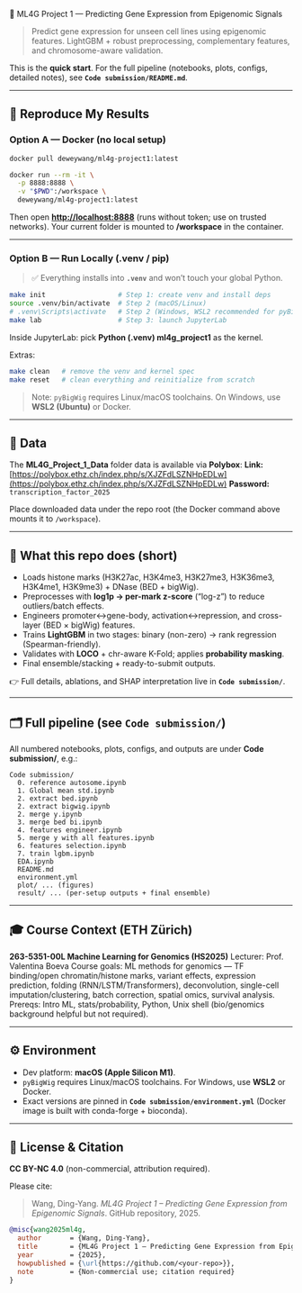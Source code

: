  🧬 ML4G Project 1 — Predicting Gene Expression from Epigenomic Signals

> Predict gene expression for unseen cell lines using epigenomic features.
> LightGBM + robust preprocessing, complementary features, and chromosome-aware validation.

This is the **quick start**. For the full pipeline (notebooks, plots, configs, detailed notes), see **`Code submission/README.md`**.

---

## 🚀 Reproduce My Results

### Option A — Docker (no local setup)

```bash
docker pull deweywang/ml4g-project1:latest

docker run --rm -it \
  -p 8888:8888 \
  -v "$PWD":/workspace \
  deweywang/ml4g-project1:latest
```

Then open **[http://localhost:8888](http://localhost:8888)** (runs without token; use on trusted networks).
Your current folder is mounted to **/workspace** in the container.

---

### Option B — Run Locally (.venv / pip)

> ✅ Everything installs into **`.venv`** and won’t touch your global Python.

```bash
make init                  # Step 1: create venv and install deps
source .venv/bin/activate  # Step 2 (macOS/Linux)
# .venv\Scripts\activate   # Step 2 (Windows, WSL2 recommended for pyBigWig)
make lab                   # Step 3: launch JupyterLab
```

Inside JupyterLab: pick **Python (.venv) ml4g_project1** as the kernel.

Extras:

```bash
make clean   # remove the venv and kernel spec
make reset   # clean everything and reinitialize from scratch
```

> Note: `pyBigWig` requires Linux/macOS toolchains. On Windows, use **WSL2 (Ubuntu)** or Docker.

---

## 📂 Data

The **ML4G_Project_1_Data** folder data is available via **Polybox**:
**Link:** [https://polybox.ethz.ch/index.php/s/XJZFdLSZNHpEDLw](https://polybox.ethz.ch/index.php/s/XJZFdLSZNHpEDLw)
**Password:** `transcription_factor_2025`

Place downloaded data under the repo root (the Docker command above mounts it to `/workspace`).

---

## 📘 What this repo does (short)

* Loads histone marks (H3K27ac, H3K4me3, H3K27me3, H3K36me3, H3K4me1, H3K9me3) + DNase (BED + bigWig).
* Preprocesses with **log1p → per-mark z-score** (“log-z”) to reduce outliers/batch effects.
* Engineers promoter↔gene-body, activation↔repression, and cross-layer (BED × bigWig) features.
* Trains **LightGBM** in two stages: binary (non-zero) → rank regression (Spearman-friendly).
* Validates with **LOCO** + chr-aware K-Fold; applies **probability masking**.
* Final ensemble/stacking + ready-to-submit outputs.

👉 Full details, ablations, and SHAP interpretation live in **`Code submission/`**.

---

## 🗂 Full pipeline (see `Code submission/`)

All numbered notebooks, plots, configs, and outputs are under **Code submission/**, e.g.:

```
Code submission/
  0. reference autosome.ipynb
  1. Global mean std.ipynb
  2. extract bed.ipynb
  2. extract bigwig.ipynb
  2. merge y.ipynb
  3. merge bed bi.ipynb
  4. features engineer.ipynb
  5. merge y with all features.ipynb
  6. features selection.ipynb
  7. train lgbm.ipynb
  EDA.ipynb
  README.md
  environment.yml
  plot/ ... (figures)
  result/ ... (per-setup outputs + final ensemble)
```

---

## 🎓 Course Context (ETH Zürich)

**263-5351-00L Machine Learning for Genomics (HS2025)**
Lecturer: Prof. Valentina Boeva 
Course goals: ML methods for genomics — TF binding/open chromatin/histone marks, variant effects, expression prediction, folding (RNN/LSTM/Transformers), deconvolution, single-cell imputation/clustering, batch correction, spatial omics, survival analysis.
Prereqs: Intro ML, stats/probability, Python, Unix shell (bio/genomics background helpful but not required).

---

## ⚙️ Environment

* Dev platform: **macOS (Apple Silicon M1)**.
* `pyBigWig` requires Linux/macOS toolchains. For Windows, use **WSL2** or Docker.
* Exact versions are pinned in **`Code submission/environment.yml`** (Docker image is built with conda-forge + bioconda).

---

## 📜 License & Citation

**CC BY-NC 4.0** (non-commercial, attribution required).

Please cite:

> Wang, Ding-Yang. *ML4G Project 1 – Predicting Gene Expression from Epigenomic Signals*. GitHub repository, 2025.

```bibtex
@misc{wang2025ml4g,
  author       = {Wang, Ding-Yang},
  title        = {ML4G Project 1 – Predicting Gene Expression from Epigenomic Signals},
  year         = {2025},
  howpublished = {\url{https://github.com/<your-repo>}},
  note         = {Non-commercial use; citation required}
}
```
